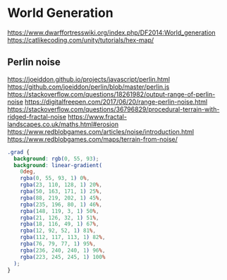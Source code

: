# World Generation

https://www.dwarffortresswiki.org/index.php/DF2014:World_generation
https://catlikecoding.com/unity/tutorials/hex-map/

## Perlin noise

https://joeiddon.github.io/projects/javascript/perlin.html
https://github.com/joeiddon/perlin/blob/master/perlin.js
https://stackoverflow.com/questions/18261982/output-range-of-perlin-noise
https://digitalfreepen.com/2017/06/20/range-perlin-noise.html
https://stackoverflow.com/questions/36796829/procedural-terrain-with-ridged-fractal-noise
https://www.fractal-landscapes.co.uk/maths.html#erosion
https://www.redblobgames.com/articles/noise/introduction.html
https://www.redblobgames.com/maps/terrain-from-noise/

```css
.grad {
  background: rgb(0, 55, 93);
  background: linear-gradient(
    0deg,
    rgba(0, 55, 93, 1) 0%,
    rgba(23, 110, 128, 1) 20%,
    rgba(50, 163, 171, 1) 25%,
    rgba(88, 219, 202, 1) 45%,
    rgba(235, 196, 80, 1) 46%,
    rgba(148, 119, 3, 1) 50%,
    rgba(21, 126, 32, 1) 51%,
    rgba(18, 116, 49, 1) 67%,
    rgba(12, 92, 52, 1) 81%,
    rgba(112, 117, 113, 1) 82%,
    rgba(76, 79, 77, 1) 95%,
    rgba(236, 240, 240, 1) 96%,
    rgba(223, 245, 245, 1) 100%
  );
}
```
